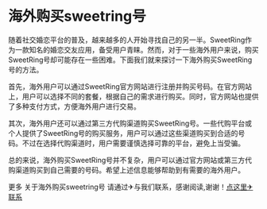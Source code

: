 # 海外购买sweetring号

随着社交婚恋平台的普及，越来越多的人开始寻找自己的另一半。SweetRing作为一款知名的婚恋交友应用，备受用户青睐。然而，对于一些海外用户来说，购买SweetRing号却可能存在一些困难。下面我们就来探讨一下海外购买SweetRing号的方法。

首先，海外用户可以通过SweetRing官方网站进行注册并购买号码。在官方网站上，用户可以选择不同的套餐，根据自己的需求进行购买。同时，官方网站也提供了多种支付方式，方便海外用户进行交易。

其次，海外用户还可以通过第三方代购渠道购买SweetRing号。一些代购平台或个人提供了SweetRing号的购买服务，用户可以通过这些渠道购买到合适的号码。不过在选择代购渠道时，用户需要谨慎选择可靠的平台，避免上当受骗。

总的来说，海外购买SweetRing号并不复杂，用户可以通过官方网站或第三方代购渠道购买到自己需要的号码。希望上述信息能够帮助到有需要的海外用户。

更多 关于海外购买sweetring号 请通过✈与我们联系，感谢阅读,谢谢！[点这里✈联系](https://a.k02.cc)